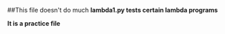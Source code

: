 ##This file doesn't do much 
__lambda1.py tests certain lambda programs__

**It is a practice file**
